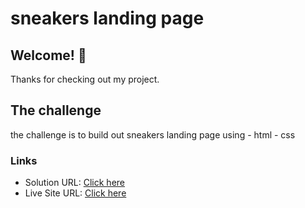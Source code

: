 # sneakers landing page

## Welcome! 👋

Thanks for checking out my project.

## The challenge

the challenge is to build out sneakers landing page using - html - css

### Links

- Solution URL: [Click here](https://github.com/Vinoth30457/Landing-Page--2.git)
- Live Site URL: [Click here](https://statuesque-unicorn-dee9c6.netlify.app)
